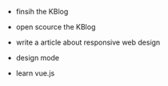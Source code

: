 * finsih the KBlog
* open scource the KBlog

* write a article about responsive web design

* design mode

* learn vue.js
